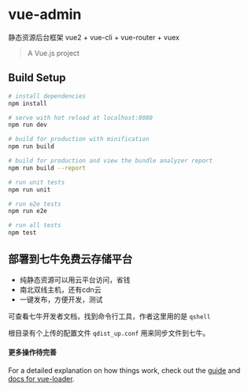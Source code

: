 # vue-admin
静态资源后台框架 vue2 + vue-cli + vue-router + vuex

> A Vue.js project

## Build Setup

``` bash
# install dependencies
npm install

# serve with hot reload at localhost:8080
npm run dev

# build for production with minification
npm run build

# build for production and view the bundle analyzer report
npm run build --report

# run unit tests
npm run unit

# run e2e tests
npm run e2e

# run all tests
npm test
```

## 部署到七牛免费云存储平台

* 纯静态资源可以用云平台访问，省钱
* 南北双线主机，还有cdn云
* 一键发布，方便开发，测试

可查看七牛开发者文档，找到命令行工具，作者这里用的是 `qshell` 

根目录有个上传的配置文件 `qdist_up.conf` 用来同步文件到七牛。


#### 更多操作待完善


For a detailed explanation on how things work, check out the [guide](http://vuejs-templates.github.io/webpack/) and [docs for vue-loader](http://vuejs.github.io/vue-loader).
